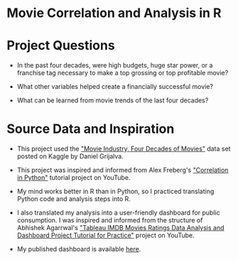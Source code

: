# Movie Correlation and Analysis in R

# Project Questions

* In the past four decades, were high budgets, huge star power, or a franchise tag necessary to make a top grossing or top profitable movie?

* What other variables helped create a financially successful movie?

* What can be learned from movie trends of the last four decades?

# Source Data and Inspiration

* This project used the ["Movie Industry, Four Decades of Movies"](https://www.kaggle.com/danielgrijalvas/movies) data set posted on Kaggle by Daniel Grijalva.

* This project was inspired and informed from Alex Freberg's ["Correlation in Python"](https://www.youtube.com/watch?v=iPYVYBtUTyE&ab_channel=AlexTheAnalyst) tutorial project on YouTube.

* My mind works better in R than in Python, so I practiced translating Python code and analysis steps into R. 

* I also translated my analysis into a user-friendly dashboard for public consumption. I was inspired and informed from the structure of Abhishek Agarrwal's ["Tableau IMDB Movies Ratings Data Analysis and Dashboard Project Tutorial for Practice"](https://www.youtube.com/watch?v=xwO9xK4xUKM&ab_channel=AviSingh-PowerBIPro) project on YouTube.

* My published dashboard is available [here](https://public.tableau.com/app/profile/ed.garcia/viz/Movies1980-2020/Movies1980-2020#1).
